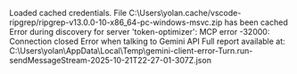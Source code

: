 Loaded cached credentials.
File C:\Users\yolan\.cache/vscode-ripgrep/ripgrep-v13.0.0-10-x86_64-pc-windows-msvc.zip has been cached
Error during discovery for server 'token-optimizer': MCP error -32000: Connection closed
Error when talking to Gemini API Full report available at: C:\Users\yolan\AppData\Local\Temp\gemini-client-error-Turn.run-sendMessageStream-2025-10-21T22-27-01-307Z.json

